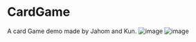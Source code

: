 # CardGame
A card Game demo made by Jahom and Kun.
![image](https://user-images.githubusercontent.com/52439608/153390430-444e38f4-1976-459c-91c6-23a8d8f1fa31.png)
![image](https://user-images.githubusercontent.com/52439608/153390500-6aafd862-5b93-4710-8a92-1e2f89e9eff2.png)
